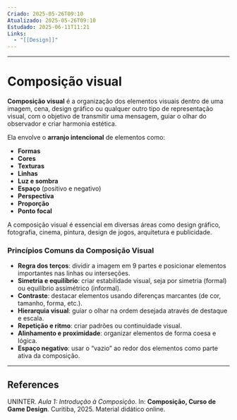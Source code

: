 ```yaml
---
Criado: 2025-05-26T09:10
Atualizado: 2025-05-26T09:10
Estudado: 2025-06-11T11:21
Links:
  - "[[Design]]"
---
```

---
# Composição visual

**Composição visual** é a organização dos elementos visuais dentro de uma imagem, cena, design gráfico ou qualquer outro tipo de representação visual, com o objetivo de transmitir uma mensagem, guiar o olhar do observador e criar harmonia estética.

Ela envolve o **arranjo intencional** de elementos como:

- **Formas**
- **Cores**
- **Texturas**
- **Linhas**
- **Luz e sombra**
- **Espaço** (positivo e negativo)
- **Perspectiva**
- **Proporção**
- **Ponto focal**

A composição visual é essencial em diversas áreas como design gráfico, fotografia, cinema, pintura, design de jogos, arquitetura e publicidade.

### Princípios Comuns da Composição Visual

- **Regra dos terços**: dividir a imagem em 9 partes e posicionar elementos importantes nas linhas ou interseções.
- **Simetria e equilíbrio**: criar estabilidade visual, seja por simetria (formal) ou equilíbrio assimétrico (informal).
- **Contraste**: destacar elementos usando diferenças marcantes (de cor, tamanho, forma, etc.).
- **Hierarquia visual**: guiar o olhar na ordem desejada através de destaque e escala.
- **Repetição e ritmo**: criar padrões ou continuidade visual.
- **Alinhamento e proximidade**: organizar elementos de forma coesa e lógica.
- **Espaço negativo**: usar o “vazio” ao redor dos elementos como parte ativa da composição.


---
## References

UNINTER.  _Aula 1: Introdução à Composição_. In: **Composição, Curso de Game Design**. Curitiba, 2025. Material didático online.